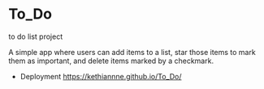 # To_Do
 to do list project

A simple app where users can add items to a list, star those items to mark them as important, and delete items marked by a checkmark.

* Deployment
  https://kethiannne.github.io/To_Do/
